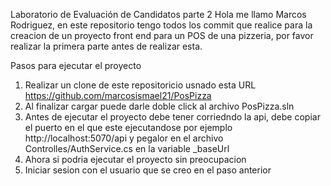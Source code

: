Laboratorio de Evaluación de Candidatos parte 2
Hola me llamo Marcos Rodriguez, en este repositorio tengo todos los commit que realice para la creacion de un proyecto front end para un POS de una pizzeria, por favor realizar la primera parte antes de realizar esta.

Pasos para ejecutar el proyecto
1. Realizar un clone de este repositoricio usnado esta URL https://github.com/marcosismael21/PosPizza
2. Al finalizar cargar puede darle doble click al archivo PosPizza.sln
3. Antes de ejecutar el proyecto debe tener corriedndo la api, debe copiar el puerto en el que este ejecutandose por ejemplo http://localhost:5070/api y pegalor en el archivo Controlles/AuthService.cs en la variable _baseUrl
4. Ahora si podria ejecutar el proyecto sin preocupacion
5. Iniciar sesion con el usuario que se creo en el paso anterior

